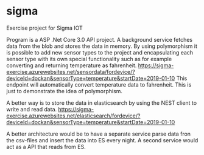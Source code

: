 # sigma
Exercise project for Sigma IOT

Program is a ASP .Net Core 3.0 API project.
A background service fetches data from the blob and stores the data in memory.
By using polymorphism it is possible to add new sensor types to the project and encapsulating each sensor type with its own special functionality such as for example converting and returning temperature as fahrenheit.
https://sigma-exercise.azurewebsites.net/sensordata/fordevice/?deviceId=dockan&sensorType=temperature&startDate=2019-01-10
This endpoint will automatically convert temperature data to fahrenheit. This is just to demonstrate the idea of polymorphism.

A better way is to store the data in elasticsearch by using the NEST client to write and read data.
https://sigma-exercise.azurewebsites.net/elasticsearch/fordevice/?deviceId=dockan&sensorType=temperature&startDate=2019-01-10

A better architecture would be to have a separate service parse data fron the csv-files and insert the data into ES every night.
A second service would act as a API that reads from ES.
